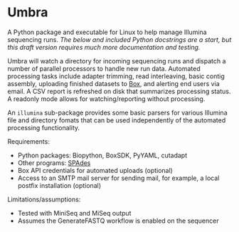 # Umbra

A Python package and executable for Linux to help manage Illumina sequencing
runs.  *The below and included Python docstrings are a start, but this draft
version requires much more documentation and testing.*

Umbra will watch a directory for incoming sequencing runs and dispatch a number
of parallel processors to handle new run data.  Automated processing tasks
include adapter trimming, read interleaving, basic contig assembly, uploading
finished datasets to [Box], and alerting end users via email.  A CSV report is
refreshed on disk that summarizes processing status.  A readonly mode allows
for watching/reporting without processing.

An `illumina` sub-package provides some basic parsers for various Illumina file
and directory fomats that can be used independently of the automated processing
functionality.

Requirements:

 * Python packages: Biopython, BoxSDK, PyYAML, cutadapt
 * Other programs: [SPAdes]
 * Box API credentials for automated uploads (optional)
 * Access to an SMTP mail server for sending mail, for example, a local postfix
   installation (optional)

Limitations/assumptions:

 * Tested with MiniSeq and MiSeq output
 * Assumes the GenerateFASTQ workflow is enabled on the sequencer

[Box]: https://www.box.com/
[SPAdes]: http://cab.spbu.ru/software/spades/
